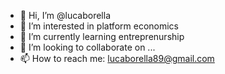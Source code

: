 - 👋 Hi, I’m @lucaborella
- 👀 I’m interested in platform economics
- 🌱 I’m currently learning entreprenurship
- 💞️ I’m looking to collaborate on ...
- 📫 How to reach me: lucaborella89@gmail.com

<!---
lucaborella/lucaborella is a ✨ special ✨ repository because its `README.md` (this file) appears on your GitHub profile.
You can click the Preview link to take a look at your changes.
--->
